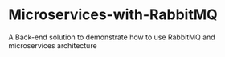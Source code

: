 # Microservices-with-RabbitMQ
A Back-end solution to demonstrate how to use RabbitMQ and microservices architecture
